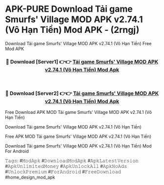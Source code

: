 # APK-PURE Download Tải game Smurfs' Village MOD APK v2.74.1 (Vô Hạn Tiền) Mod APK - (2rngj)
Download Tải game Smurfs' Village MOD APK v2.74.1 (Vô Hạn Tiền) Free Mod APK

<div align="center">
<h3>🔴 Download [Server1] 👉👉 <a href="https://apk-comot.site?title=Tải_game_Smurfs'_Village_MOD_APK_v2.74.1_(Vô_Hạn_Tiền)">Tải game Smurfs' Village MOD APK v2.74.1 (Vô Hạn Tiền) Mod Apk</a></h3><br>

<h3>🔴 Download [Server2] 👉👉 <a href="https://apk-comot.site?title=Tải_game_Smurfs'_Village_MOD_APK_v2.74.1_(Vô_Hạn_Tiền)">Tải game Smurfs' Village MOD APK v2.74.1 (Vô Hạn Tiền) Mod Apk</a></h3>
</div>


Free Download APK MOD Tải game Smurfs' Village MOD APK v2.74.1 (Vô Hạn Tiền)

Download Tải game Smurfs' Village MOD APK v2.74.1 (Vô Hạn Tiền) 

Free APK MOD Tải game Smurfs' Village MOD APK v2.74.1 (Vô Hạn Tiền) 

Download Tải game Smurfs' Village MOD APK v2.74.1 (Vô Hạn Tiền) Mod For Android

𝚃𝚊𝚐𝚜: #𝙼𝚘𝚍𝙰𝚙𝚔 #𝙳𝚘𝚠𝚗𝚕𝚘𝚊𝚍𝙼𝚘𝚍𝙰𝚙𝚔 #𝙰𝚙𝚔𝙻𝚊𝚝𝚎𝚜𝚝𝚅𝚎𝚛𝚜𝚒𝚘𝚗 #𝙰𝚙𝚔𝚄𝚗𝚕𝚒𝚖𝚒𝚝𝚎𝚍𝙼𝚘𝚗𝚎𝚢 #𝙰𝚙𝚔𝚄𝚗𝚕𝚘𝚌𝚔𝙰𝚕𝚕 #𝙰𝚙𝚔𝙽𝚘𝙰𝚍𝚜 #𝚄𝚗𝚕𝚘𝚌𝚔𝙿𝚛𝚎𝚖𝚒𝚞𝚖 #𝙵𝚘𝚛𝙰𝚗𝚍𝚛𝚘𝚒𝚍 #𝙵𝚛𝚎𝚎𝙳𝚘𝚠𝚗𝚕𝚘𝚊𝚍 #home_design_mod_apk